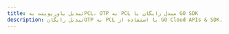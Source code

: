 ---title: تبدیل پاورپوینت بهPCL، OTP به PCL مبدل رایگان یا GO SDKdescription: تبدیل رایگانOTP به PCL با استفاده از GO Cloud APIs & SDK. همچنین اسناد Microsoft PowerPoint را در Cloud ایجاد، ویرایش و رندر کنید.---